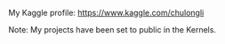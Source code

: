 My Kaggle profile: https://www.kaggle.com/chulongli

Note: My projects have been set to public in the Kernels.
